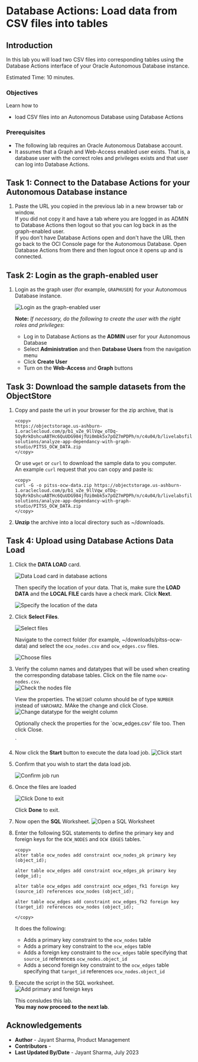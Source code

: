 # Database Actions: Load data from CSV files into tables

## Introduction

In this lab you will load two CSV files into corresponding tables using the Database Actions interface of your 
Oracle Autonomous Database instance.


Estimated Time: 10 minutes.
<!--
Watch the video below for a quick walk through of the lab.

[](youtube:wkKKO-RO0lA)
-->

### Objectives

Learn how to

- load CSV files into an Autonomous Database using Database Actions

### Prerequisites

- The following lab requires an Oracle Autonomous Database account. 
- It assumes that a Graph and Web-Access enabled user exists. That is, a database user with the correct roles and privileges exists and that user can log into Database Actions.

## Task 1: Connect to the Database Actions for your Autonomous Database instance

1. Paste the URL you copied in the previous lab in a new browser tab or window.  
   If you did not copy it and have a tab where you are logged in as ADMIN to Database Actions then logout so that you can log back in as the graph-enabled user.  
   If you don't have Database Actions open and don't have the URL then go back to the OCI Console page for the Autonomous Database. Open Database Actions from there and then logout once it opens up and is connected. 

 
## Task 2: Login as the graph-enabled user

1. Login as the graph user (for example, `GRAPHUSER`) for your Autonomous Database instance. 
   
    ![Login as the graph-enabled user](./images/db-actions-graphuser-login.png "Login as the graph-enabled user")  

    **Note:** *If necessary, do the following to create the user with the right roles and privileges*:  

    - Log in to Database Actions as the **ADMIN** user for your Autonomous Database
    - Select **Administration** and then **Database Users** from the navigation menu
    - Click **Create User**
    - Turn on the **Web-Access** and **Graph** buttons

## Task 3: Download the sample datasets from the ObjectStore

1. Copy and paste the url in your browser for the zip archive, that is  

     ```
     <copy>
     https://objectstorage.us-ashburn-1.oraclecloud.com/p/b1_vZe_9llVqw_oTDq-SQyRrkDshcuABTHc6QuUDG984jfUi0mbk5x7pOZ7mPDPh/n/c4u04/b/livelabsfiles/o/partner-solutions/analyze-app-dependancy-with-graph-studio/PITSS_OCW_DATA.zip
     </copy>
     ```

    Or use `wget` or `curl` to download the sample data to you computer.   
    An example `curl` request that you can copy and paste is:

     ```
     <copy>
     curl -G -o pitss-ocw-data.zip https://objectstorage.us-ashburn-1.oraclecloud.com/p/b1_vZe_9llVqw_oTDq-SQyRrkDshcuABTHc6QuUDG984jfUi0mbk5x7pOZ7mPDPh/n/c4u04/b/livelabsfiles/o/partner-solutions/analyze-app-dependancy-with-graph-studio/PITSS_OCW_DATA.zip
     </copy>
     ```

2. **Unzip** the archive into a local directory such as ~/downloads.

## Task 4: Upload using Database Actions Data Load

1. Click the **DATA LOAD** card. 
   
    ![Data Load card in database actions](images/db-actions-dataload-card.png "Data Load card in database actions")
   
    Then specify the location of your data. That is, make sure the **LOAD DATA** and the **LOCAL FILE** cards have a check mark. Click **Next**.

    ![Specify the location of the data](./images/db-actions-dataload-location.png "Specify the location of the data")

2. Click **Select Files**.
   
    ![Select files](images/db-actions-dataload-file-browser.png "Select files ") 

    Navigate to the correct folder (for example, ~/downloads/pitss-ocw-data) and select the `ocw_nodes.csv` and `ocw_edges.csv` files.

    ![Choose files](./images/db-actions-dataload-choose-files.png "Choose files")

3. Verify the column names and datatypes that will be used when creating the corresponding database tables.  Click on the file name `ocw-nodes.csv`.  
   ![Check the nodes file](./images/db-actions-dataload-check-nodes-file.png "Check the nodes file")  

   View the properties. The `WEIGHT` column should be of type `NUMBER` instead of `VARCHAR2`.  MAke the change and click Close.  
   ![Change datatype for the weight column](./images/db-actions-dataload-nodes-weight-column.png "Change datatype for the weight column")  

   Optionally check the properties for the `ocw_edges.csv' file too.  Then click Close. 
   
   `
4. Now click the **Start** button to execute the data load job.
    ![Click start](./images/db-actions-dataload-start.png "Click Start ")

5. Confirm that you wish to start the data load job.

    ![Confirm job run](./images/db-actions-dataload-confirm-run.png "Confirm job run")

6. Once the files are loaded 
   
    ![Click Done to exit](./images/db-actions-dataload-files-loaded.png "Click done to exit ")  

    Click **Done** to exit.


7. Now open the **SQL** Worksheet.
    ![Open a SQL Worksheet](./images/db-actions-choose-sql-card.png "Open a SQL worksheet")

8. Enter the following SQL statements to define the primary key and foreign keys for the `OCW_NODES` and `OCW EDGES` tables.  `

     ```
     <copy>
     alter table ocw_nodes add constraint ocw_nodes_pk primary key (object_id);
      
     alter table ocw_edges add constraint ocw_edges_pk primary key (edge_id);

     alter table ocw_edges add constraint ocw_edges_fk1 foreign key (source_id) references ocw_nodes (object_id);

     alter table ocw_edges add constraint ocw_edges_fk2 foreign key (target_id) references ocw_nodes (object_id);

     </copy>      
     ```

    It does the following:
    - Adds a primary key constraint to the `ocw_nodes` table
    - Adds a primary key constraint to the `ocw_edges` table
    - Adds a foreign key constraint to the `ocw_edges` table specifying that `source_id` references `ocw_nodes.object_id`
    - Adds a second foreign key constraint to the `ocw_edges` table specifying that `target_id` references `ocw_nodes.object_id` 

9.  Execute the script in the SQL worksheet.  
    ![Add primary and foreign keys](./images/db-actions-sql-add-keys.png "Add primary and foreign keys ")  
   
  

    This consludes this lab.  
    **You may now proceed to the next lab**.

## Acknowledgements

* **Author** - Jayant Sharma, Product Management
* **Contributors** -  
* **Last Updated By/Date** - Jayant Sharma, July 2023